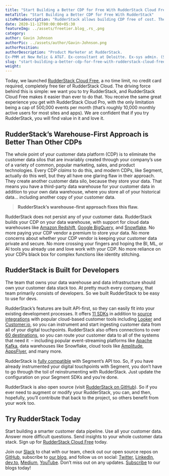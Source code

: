 ```yaml
---
title: "Start Building a Better CDP for Free With RudderStack Cloud Free"
metaTitle: "Start Building a Better CDP for Free With RudderStack"
siteMetadescription: "RudderStack allows building CDP free of cost. They aim to eliminate the customer data cribs that are always created through the sales & product technologies."
date: 2020-11-12T00:00:00+05:30
featureImg: ../assets/freetier.blog_.rs_.png
category: 
author: Gavin Johnson
authorPic: ../assets/author/Gavin-Johnson.png
authorPosition: 
authorDescription: "Product Marketer at RudderStack. 
Ex-PMM at New Relic & AT&T. Ex-consultant at Deloitte. Ex-sys admin. (Sometimes) Ex-developer."
slug: "start-building-a-better-cdp-for-free-with-rudderstack-cloud-free"
weight: 
---
```

Today, we launched [RudderStack Cloud Free](https://app.rudderlabs.com/signup?type=freetrial), a no time limit, no credit card required, completely free tier of RudderStack Cloud. The driving force behind this is simple: we want you to try RudderStack, and RudderStack Cloud Free makes it easier than ever to do that. You receive the same great experience you get with RudderStack Cloud Pro, with the only limitation being a cap of 500,000 events per month (that’s roughly 10,000 monthly active users for most sites and apps). We are confident that if you try RudderStack, you will find value in it and love it.

RudderStack’s Warehouse-First Approach is Better Than Other CDPs
----------------------------------------------------------------

The whole point of your customer data platform (CDP) is to eliminate the customer data silos that are invariably created through your company’s use of a variety of common, popular marketing, sales, and product technologies. Every CDP _claims_ to do this, and modern CDPs, like Segment, actually do this well, but they all have one glaring flaw in their approach. They create another customer data silo, because they store your data. That means you have a third-party data warehouse for your customer data in addition to your own data warehouse, where you store all of your historical data… including another copy of your customer data.

> **RudderStack’s warehouse-first approach fixes this flaw.** 

RudderStack does not persist any of your customer data. RudderStack builds your CDP on your data warehouse, with support for cloud data warehouses like [Amazon Redshift](https://aws.amazon.com/redshift/), [Google BigQuery](https://cloud.google.com/bigquery), and [Snowflake](https://www.snowflake.com). No more paying your CDP vendor a premium to store your data. No more concerns about whether your CDP vendor is keeping your customer data private and secure. No more crossing your fingers and hoping the BI, ML, or AI tools you already use and love work with your CDP. No more reliance on your CDPs black box for complex functions like identity stitching.

RudderStack is Built for Developers
-----------------------------------

The team that owns your data warehouse and data infrastructure should own your customer data stack too. At pretty much every company, that team primarily consists of developers. So we built RudderStack to be easy to use for devs.

RudderStack’s features are built API-first, so they can easily fit into your existing development processes. It offers [11 SDKs](https://docs.rudderstack.com/rudderstack-sdk-integration-guides) in addition to [source integrations](https://docs.rudderstack.com/sources) with popular cloud-based customer tools including [Looker](https://looker.com) and [Customer.io](https://customer.io), so you can instrument and start ingesting customer data from all of your digital touchpoints. RudderStack also offers connections to over [60 destinations](https://docs.rudderstack.com/destinations), so you can route your customer data to all of the systems that need it  – including popular event-streaming platforms like [Apache Kafka](https://kafka.apache.org), data warehouses like Snowflake, cloud tools like [Amplitude](https://amplitude.com), [AppsFlyer](https://www.appsflyer.com), and many more.  
  
RudderStack is [fully compatible](https://docs.rudderstack.com/how-to-guides/rudderstack-migration-guide) with Segment’s API too. So, if you have already instrumented your digital touchpoints with Segment, you don’t have to go through the toil of reinstrumenting with RudderStack. Just update the configuration on your Segment SDKs and you’re done.  
  
RudderStack is also open source (visit [RudderStack on GitHub](https://github.com/rudderlabs)). So if you ever need to augment or modify your RudderStack, you can, and then, hopefully, you’ll contribute that back to the project, so others benefit from your work too.

## Try RudderStack Today

Start building a smarter customer data pipeline. Use all your customer data. Answer more difficult questions. Send insights to your whole customer data stack. Sign up for [RudderStack Cloud Free](https://app.rudderlabs.com/signup?type=freetrial) today.

Join our [Slack](https://resources.rudderstack.com/join-rudderstack-slack) to chat with our team, check out our open source repos on [GitHub](https://github.com/rudderlabs), subscribe to [our blog](https://rudderstack.com/blog/), and follow us on social: [Twitter](https://twitter.com/RudderStack), [LinkedIn](https://www.linkedin.com/company/rudderlabs/), [dev.to](https://dev.to/rudderstack), [Medium](https://rudderstack.medium.com/), [YouTube](https://www.youtube.com/channel/UCgV-B77bV_-LOmKYHw8jvBw). Don’t miss out on any updates. [Subscribe](https://rudderstack.com/blog/) to our blogs today!